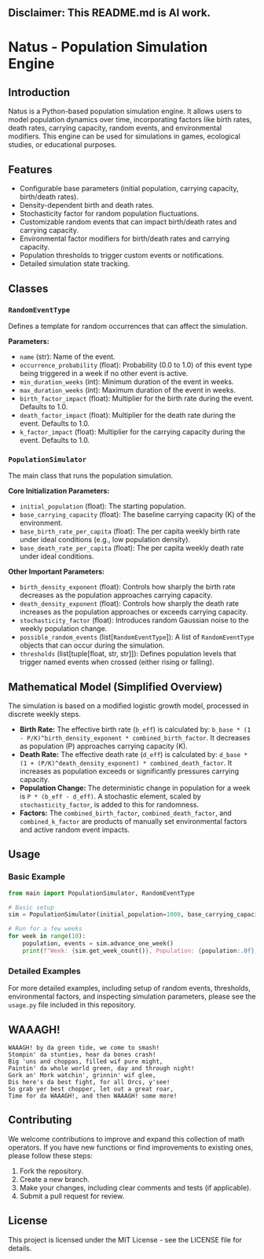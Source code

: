 ## Disclaimer: This README.md is AI work.


# Natus - Population Simulation Engine

## Introduction
Natus is a Python-based population simulation engine. It allows users to model population dynamics over time, incorporating factors like birth rates, death rates, carrying capacity, random events, and environmental modifiers. This engine can be used for simulations in games, ecological studies, or educational purposes.

## Features
*   Configurable base parameters (initial population, carrying capacity, birth/death rates).
*   Density-dependent birth and death rates.
*   Stochasticity factor for random population fluctuations.
*   Customizable random events that can impact birth/death rates and carrying capacity.
*   Environmental factor modifiers for birth/death rates and carrying capacity.
*   Population thresholds to trigger custom events or notifications.
*   Detailed simulation state tracking.

## Classes

### `RandomEventType`
Defines a template for random occurrences that can affect the simulation.

**Parameters:**
*   `name` (str): Name of the event.
*   `occurrence_probability` (float): Probability (0.0 to 1.0) of this event type being triggered in a week if no other event is active.
*   `min_duration_weeks` (int): Minimum duration of the event in weeks.
*   `max_duration_weeks` (int): Maximum duration of the event in weeks.
*   `birth_factor_impact` (float): Multiplier for the birth rate during the event. Defaults to 1.0.
*   `death_factor_impact` (float): Multiplier for the death rate during the event. Defaults to 1.0.
*   `k_factor_impact` (float): Multiplier for the carrying capacity during the event. Defaults to 1.0.

### `PopulationSimulator`
The main class that runs the population simulation.

**Core Initialization Parameters:**
*   `initial_population` (float): The starting population.
*   `base_carrying_capacity` (float): The baseline carrying capacity (K) of the environment.
*   `base_birth_rate_per_capita` (float): The per capita weekly birth rate under ideal conditions (e.g., low population density).
*   `base_death_rate_per_capita` (float): The per capita weekly death rate under ideal conditions.

**Other Important Parameters:**
*   `birth_density_exponent` (float): Controls how sharply the birth rate decreases as the population approaches carrying capacity.
*   `death_density_exponent` (float): Controls how sharply the death rate increases as the population approaches or exceeds carrying capacity.
*   `stochasticity_factor` (float): Introduces random Gaussian noise to the weekly population change.
*   `possible_random_events` (list[`RandomEventType`]): A list of `RandomEventType` objects that can occur during the simulation.
*   `thresholds` (list[tuple[float, str, str]]): Defines population levels that trigger named events when crossed (either rising or falling).

## Mathematical Model (Simplified Overview)
The simulation is based on a modified logistic growth model, processed in discrete weekly steps.

*   **Birth Rate:** The effective birth rate (`b_eff`) is calculated by: `b_base * (1 - P/K)^birth_density_exponent * combined_birth_factor`. It decreases as population (P) approaches carrying capacity (K).
*   **Death Rate:** The effective death rate (`d_eff`) is calculated by: `d_base * (1 + (P/K)^death_density_exponent) * combined_death_factor`. It increases as population exceeds or significantly pressures carrying capacity.
*   **Population Change:** The deterministic change in population for a week is `P * (b_eff - d_eff)`. A stochastic element, scaled by `stochasticity_factor`, is added to this for randomness.
*   **Factors:** The `combined_birth_factor`, `combined_death_factor`, and `combined_k_factor` are products of manually set environmental factors and active random event impacts.

## Usage

### Basic Example
```python
from main import PopulationSimulator, RandomEventType

# Basic setup
sim = PopulationSimulator(initial_population=1000, base_carrying_capacity=5000)

# Run for a few weeks
for week in range(10):
    population, events = sim.advance_one_week()
    print(f"Week: {sim.get_week_count()}, Population: {population:.0f}, Events: {events}")
```

### Detailed Examples
For more detailed examples, including setup of random events, thresholds, environmental factors, and inspecting simulation parameters, please see the `usage.py` file included in this repository.

## WAAAGH!
```
WAAAGH! by da green tide, we come to smash!
Stompin' da stunties, hear da bones crash!
Big 'uns and choppas, filled wif pure might,
Paintin' da whole world green, day and through night!
Gork an' Mork watchin', grinnin' wif glee,
Dis here's da best fight, for all Orcs, y'see!
So grab yer best chopper, let out a great roar,
Time for da WAAAGH!, and then WAAAGH! some more!
```
## Contributing
We welcome contributions to improve and expand this collection of math operators. If you have new functions or find improvements to existing ones, please follow these steps:

1.  Fork the repository.
2.  Create a new branch.
3.  Make your changes, including clear comments and tests (if applicable).
4.  Submit a pull request for review.

## License
This project is licensed under the MIT License - see the LICENSE file for details.
